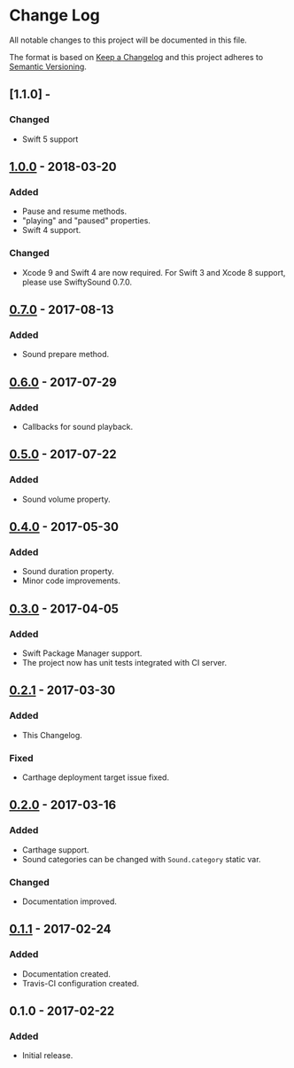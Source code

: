 # Change Log
All notable changes to this project will be documented in this file.

The format is based on [Keep a Changelog](http://keepachangelog.com/)
and this project adheres to [Semantic Versioning](http://semver.org/).

## [1.1.0] -
### Changed
- Swift 5 support

## [1.0.0] - 2018-03-20
### Added
- Pause and resume methods.
- "playing" and "paused" properties.
- Swift 4 support.

### Changed
- Xcode 9 and Swift 4 are now required. For Swift 3 and Xcode 8 support, please use SwiftySound 0.7.0.

## [0.7.0] - 2017-08-13
### Added
- Sound prepare method.

## [0.6.0] - 2017-07-29
### Added
- Callbacks for sound playback.

## [0.5.0] - 2017-07-22
### Added
- Sound volume property.

## [0.4.0] - 2017-05-30
### Added
- Sound duration property.
- Minor code improvements.

## [0.3.0] - 2017-04-05
### Added
- Swift Package Manager support.
- The project now has unit tests integrated with CI server.

## [0.2.1] - 2017-03-30
### Added
- This Changelog.

### Fixed
- Carthage deployment target issue fixed.

## [0.2.0] - 2017-03-16
### Added
- Carthage support.
- Sound categories can be changed with `Sound.category` static var.

### Changed
- Documentation improved.

## [0.1.1] - 2017-02-24
### Added
- Documentation created.
- Travis-CI configuration created.

## 0.1.0 - 2017-02-22
### Added
- Initial release.

[1.0.0]: https://github.com/adamcichy/SwiftySound/compare/0.7.0...1.0.0
[0.7.0]: https://github.com/adamcichy/SwiftySound/compare/0.6.0...0.7.0
[0.6.0]: https://github.com/adamcichy/SwiftySound/compare/0.5.0...0.6.0
[0.5.0]: https://github.com/adamcichy/SwiftySound/compare/0.4.0...0.5.0
[0.4.0]: https://github.com/adamcichy/SwiftySound/compare/0.3.0...0.4.0
[0.3.0]: https://github.com/adamcichy/SwiftySound/compare/0.2.1...0.3.0
[0.2.1]: https://github.com/adamcichy/SwiftySound/compare/0.2.0...0.2.1
[0.2.0]: https://github.com/adamcichy/SwiftySound/compare/0.1.1...0.2.0
[0.1.1]: https://github.com/adamcichy/SwiftySound/compare/0.1.0...0.1.1
